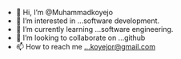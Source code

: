 - 👋 Hi, I’m @Muhammadkoyejo
- 👀 I’m interested in ...software development.
- 🌱 I’m currently learning ...software engineering.
- 💞️ I’m looking to collaborate on ...github
- 📫 How to reach me ...koyejor@gmail.com

<!---
Muhammadkoyejo/Muhammadkoyejo is a ✨ special ✨ repository because its `README.md` (this file) appears on your GitHub profile.
You can click the Preview link to take a look at your changes.
--->
